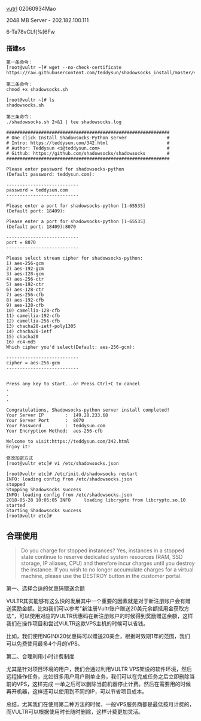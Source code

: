 [vutrl](https://my.vultr.com/) 02060934Mao

2048 MB Server - 202.182.100.111

6-Ta78vCLf(%[6Fw

### 搭建ss
```
第一条命令：
[root@vultr ~]# wget --no-check-certificate https://raw.githubusercontent.com/teddysun/shadowsocks_install/master/shadowsocks.sh

第二条命令：
chmod +x shadowsocks.sh

[root@vultr ~]# ls
shadowsocks.sh

第三条命令：
./shadowsocks.sh 2>&1 | tee shadowsocks.log

#############################################################
# One click Install Shadowsocks-Python server               #
# Intro: https://teddysun.com/342.html                      #
# Author: Teddysun <i@teddysun.com>                         #
# Github: https://github.com/shadowsocks/shadowsocks        #
#############################################################

Please enter password for shadowsocks-python
(Default password: teddysun.com):

---------------------------
password = teddysun.com
---------------------------

Please enter a port for shadowsocks-python [1-65535]
(Default port: 18409):

Please enter a port for shadowsocks-python [1-65535]
(Default port: 18409):8070

---------------------------
port = 8070
---------------------------

Please select stream cipher for shadowsocks-python:
1) aes-256-gcm
2) aes-192-gcm
3) aes-128-gcm
4) aes-256-ctr
5) aes-192-ctr
6) aes-128-ctr
7) aes-256-cfb
8) aes-192-cfb
9) aes-128-cfb
10) camellia-128-cfb
11) camellia-192-cfb
12) camellia-256-cfb
13) chacha20-ietf-poly1305
14) chacha20-ietf
15) chacha20
16) rc4-md5
Which cipher you'd select(Default: aes-256-gcm):

---------------------------
cipher = aes-256-gcm
---------------------------


Press any key to start...or Press Ctrl+C to cancel
.
.
.

Congratulations, Shadowsocks-python server install completed!
Your Server IP        :  149.28.233.68
Your Server Port      :  8070
Your Password         :  teddysun.com
Your Encryption Method:  aes-256-cfb

Welcome to visit:https://teddysun.com/342.html
Enjoy it!

修改加密方式
[root@vultr etc]# vi /etc/shadowsocks.json

[root@vultr etc]# /etc/init.d/shadowsocks restart
INFO: loading config from /etc/shadowsocks.json
stopped
Stopping Shadowsocks success
INFO: loading config from /etc/shadowsocks.json
2018-05-28 10:05:05 INFO     loading libcrypto from libcrypto.so.10
started
Starting Shadowsocks success
[root@vultr etc]#
```

## 合理使用
> Do you charge for stopped instances?
Yes, instances in a stopped state continue to reserve dedicated system resources (RAM, SSD storage, IP aliases, CPU) and therefore incur charges until you destroy the instance. If you wish to no longer accumulate charges for a virtual machine, please use the DESTROY button in the customer portal.

第一、选择合适的优惠码赠送余额

VULTR其实能够有这么快的发展其中一个重要的因素就是对于新注册账户会有赠送奖励金额。比如我们可以参考"新注册Vultr账户赠送20美元余额抵用金获取方法"，可以使用对应的VULTR优惠码在新注册账户的时候得到奖励赠送余额，这样我们在操作项目和尝试VULTR这款VPS主机的时候可以省钱。

比如，我们使用NGINX20优惠码可以赠送20美金，根据时效期1年的范围，我们可以免费使用最多4个月的VPS。

第二、合理利用小时计费制度

尤其是针对项目环境的用户，我们会通过利用VULTR VPS架设的软件环境，然后远程操作任务，比如很多用户用户刷单业务，我们可以在完成任务之后立即删除当前的VPS，这样完成 一单之后可以删除当前机器停止计费。然后在需要用的时候再开机器，这样还可以使用到不同的IP，可以节省项目成本。

总结，尤其我们在使用第二种方法的时候，一般VPS服务商都是最低按月计费的，而VULTR可以根据使用时长随时删除，这样计费更加灵活。
